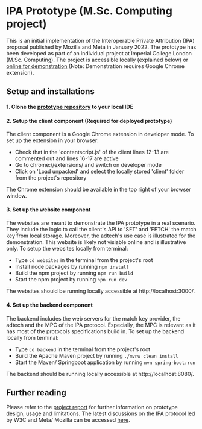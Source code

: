 # IPA Prototype (M.Sc. Computing project)
This is an initial implementation of the Interoperable Private Attribution (IPA) proposal published by Mozilla and Meta in January 2022. The prototype has been developed as part of an individual project at Imperial College London (M.Sc. Computing). The project is accessible locally (explained below) or [online for demonstration](https://simulation.v3e.org/) (Note: Demonstration requires Google Chrome extension).  

## Setup and installations
#### 1. Clone the [prototype repository](https://github.com/effectLX/msc_ipa_prototype) to your local IDE
#### 2. Setup the client component (Required for deployed prototype)
The client component is a Google Chrome extension in developer mode. To set up the extension in your browser:
- Check that in the 'contentscript.js' of the client lines 12-13 are commented out and lines 16-17 are active
- Go to chrome://extensions/ and switch on developer mode
- Click on 'Load unpacked' and select the locally stored 'client' folder from the project's repository

The Chrome extension should be available in the top right of your browser window.

#### 3. Set up the website component
The websites are meant to demonstrate the IPA prototype in a real scenario. They include the logic to call the client's API to 'SET' and 'FETCH' the match key from local storage. Moreover, the adtech's use case is illustrated for the demonstration. This website is likely not visiable online and is illustrative only. To setup the websites locally from terminal:
- Type `cd websites` in the terminal from the project's root
- Install node packages by running `npm install`
- Build the npm project by running `npm run build`
- Start the npm project by running `npn run dev`

The websites should be running locally accessible at http://localhost:3000/.

#### 4. Set up the backend component
The backend includes the web servers for the match key provider, the adtech and the MPC of the IPA protocol. Especially, the MPC is relevant as it has most of the protocols specifications build in. To set up the backend locally from terminal:
- Type `cd backend` in the terminal from the project's root
- Build the Apache Maven project by running `./mvnw clean install`
- Start the Maven/ Springboot application by running `mvn spring-boot:run`

The backend should be running locally accessible at http://localhost:8080/.

## Further reading
Please refer to the [project report](https://github.com/effectLX/msc_ipa_prototype/edit/main/README.md) for further information on prototype design, usage and limitations. The latest discussions on the IPA protocol led by W3C and Meta/ Mozilla can be accessed [here](https://github.com/patcg/private-measurement).
